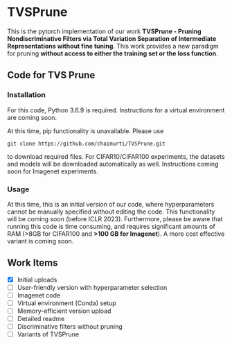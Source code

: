 # TVSPrune

This is the pytorch implementation of our work **TVSPrune - Pruning Nondiscriminative Filters via Total Variation Separation of Intermediate Representations without fine tuning**. This work provides a new paradigm for pruning **without access to either the training set or the loss function**.
## Code for TVS Prune
### Installation

For this code, Python 3.6.9 is required. Instructions for a virtual environment are coming soon. 

At this time, pip functionality is unavailable. Please use
```
git clone https://github.com/chaimurti/TVSPrune.git
```
to download required files. For CIFAR10/CIFAR100 experiments, the datasets and models will be downloaded automatically as well. Instructions coming soon for Imagenet experiments.


### Usage
At this time, this is an initial version of our code, where hyperparameters cannot be manually specified without editing the code. This functionality will be coming soon (before ICLR 2023).  Furthermore, please be aware that running this code is time consuming, and requires significant amounts of RAM (>8GB for CIFAR100 and **>100 GB for Imagenet**). A more cost effective variant is coming soon.

## Work Items
- [x] Initial uploads
- [ ] User-friendly version with hyperparameter selection 
- [ ] Imagenet code
- [ ] Virtual environment (Conda) setup 
- [ ] Memory-efficient version upload
- [ ] Detailed readme
- [ ] Discriminative filters without pruning
- [ ] Variants of TVSPrune

